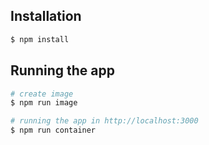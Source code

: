 ## Installation

```bash
$ npm install
```

## Running the app

```bash
# create image
$ npm run image

# running the app in http://localhost:3000
$ npm run container

```

